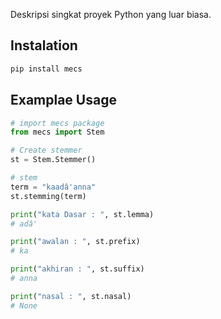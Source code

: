 Deskripsi singkat proyek Python yang luar biasa.

## Instalation

```bash
pip install mecs
```

## Examplae Usage

```python
# import mecs package
from mecs import Stem

# Create stemmer
st = Stem.Stemmer()

# stem
term = "kaadâ'anna"
st.stemming(term)

print("kata Dasar : ", st.lemma)
# adâ'

print("awalan : ", st.prefix)
# ka

print("akhiran : ", st.suffix)
# anna

print("nasal : ", st.nasal)
# None

```
